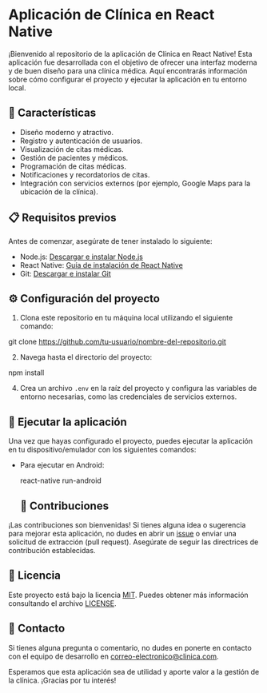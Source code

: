 # Aplicación de Clínica en React Native

¡Bienvenido al repositorio de la aplicación de Clínica en React Native! Esta aplicación fue desarrollada con el objetivo de ofrecer una interfaz moderna y de buen diseño para una clínica médica. Aquí encontrarás información sobre cómo configurar el proyecto y ejecutar la aplicación en tu entorno local.

## 🚀 Características

- Diseño moderno y atractivo.
- Registro y autenticación de usuarios.
- Visualización de citas médicas.
- Gestión de pacientes y médicos.
- Programación de citas médicas.
- Notificaciones y recordatorios de citas.
- Integración con servicios externos (por ejemplo, Google Maps para la ubicación de la clínica).

## 📋 Requisitos previos

Antes de comenzar, asegúrate de tener instalado lo siguiente:

- Node.js: [Descargar e instalar Node.js](https://nodejs.org)
- React Native: [Guía de instalación de React Native](https://reactnative.dev/docs/environment-setup)
- Git: [Descargar e instalar Git](https://git-scm.com/downloads)

## ⚙️ Configuración del proyecto

1. Clona este repositorio en tu máquina local utilizando el siguiente comando:

git clone https://github.com/tu-usuario/nombre-del-repositorio.git

2. Navega hasta el directorio del proyecto:

npm install

4. Crea un archivo `.env` en la raíz del proyecto y configura las variables de entorno necesarias, como las credenciales de servicios externos.

## 🏃 Ejecutar la aplicación

  Una vez que hayas configurado el proyecto, puedes ejecutar la aplicación en tu dispositivo/emulador con los siguientes comandos:

- Para ejecutar en Android:
  
  react-native run-android

  ## 🤝 Contribuciones

¡Las contribuciones son bienvenidas! Si tienes alguna idea o sugerencia para mejorar esta aplicación, no dudes en abrir un [issue]([https://github.com/tu-usuario/nombre-del-repositorio](https://github.com/JoseeCarlos/velasquez-clinic-project-app)/issues) o enviar una solicitud de extracción (pull request). Asegúrate de seguir las directrices de contribución establecidas.

## 📄 Licencia

Este proyecto está bajo la licencia [MIT](https://opensource.org/licenses/MIT). Puedes obtener más información consultando el archivo [LICENSE](LICENSE).

## 📧 Contacto

Si tienes alguna pregunta o comentario, no dudes en ponerte en contacto con el equipo de desarrollo en [correo-electronico@clinica.com](mailto:correo-electronico@clinica.com).

Esperamos que esta aplicación sea de utilidad y aporte valor a la gestión de la clínica. ¡Gracias por tu interés!
